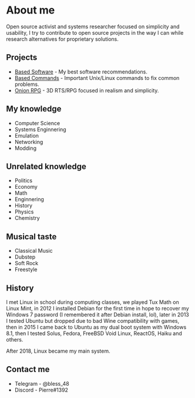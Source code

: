 # About me

Open source activist and systems researcher focused on simplicity and usability, I try to contribute to open source projects in the way I can while research alternatives for proprietary solutions.

## Projects

- [Based Software](https://github.com/hardBSDk/based_software) - My best software recommendations.
- [Based Commands](https://github.com/hardBSDk/based_commands) - Important Unix/Linux commands to fix common problems.
- [Onion RPG](https://github.com/hardBSDk/onion_edge) - 3D RTS/RPG focused in realism and simplicity.

## My knowledge

- Computer Science
- Systems Enginnering
- Emulation
- Networking
- Modding

## Unrelated knowledge

- Politics
- Economy
- Math
- Enginnering
- History
- Physics
- Chemistry

## Musical taste

- Classical Music
- Dubstep
- Soft Rock
- Freestyle

## History

I met Linux in school during computing classes, we played Tux Math on Linux Mint, in 2012 I installed Debian for the first time in hope to recover my Windows 7 password (I remembered it after Debian install, lol), later in 2013 I tested Ubuntu but dropped due to bad Wine compatibility with games, then in 2015 I came back to Ubuntu as my dual boot system with Windows 8.1, then I tested Solus, Fedora, FreeBSD Void Linux, ReactOS, Haiku and others.

After 2018, Linux became my main system.

## Contact me

- Telegram - @bless_48
- Discord - Pierre#1392
